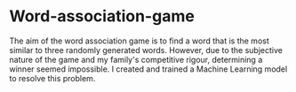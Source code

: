 # Word-association-game
The aim of the word association game is to find a word that is the most similar to three randomly generated words. However, due to the subjective nature of the game and my family's competitive rigour, determining a winner seemed impossible. I created and trained a Machine Learning model to resolve this problem.
